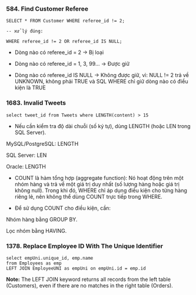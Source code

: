 ### 584. Find Customer Referee

``` 
SELECT * FROM Customer WHERE referee_id != 2;

-- xử lý đúng:

WHERE referee_id != 2 OR referee_id IS NULL;

``` 
- Dòng nào có referee_id = 2 → Bị loại 

- Dòng nào có referee_id = 1, 3, 99… → Được giữ 

- Dòng nào có referee_id IS NULL → Không được giữ, vì: NULL != 2 trả về UNKNOWN, không phải TRUE và SQL WHERE chỉ giữ dòng nào có điều kiện là TRUE

### 1683. Invalid Tweets

```
select tweet_id from Tweets where LENGTH(content) > 15
```

- Nếu cần kiểm tra độ dài chuỗi (số ký tự), dùng LENGTH (hoặc LEN trong SQL Server).

MySQL/PostgreSQL: LENGTH

SQL Server: LEN

Oracle: LENGTH

- COUNT là hàm tổng hợp (aggregate function): Nó hoạt động trên một nhóm hàng và trả về một giá trị duy nhất (số lượng hàng hoặc giá trị không null). Trong khi đó, WHERE chỉ áp dụng điều kiện cho từng hàng riêng lẻ, nên không thể dùng COUNT trực tiếp trong WHERE.

- Để sử dụng COUNT cho điều kiện, cần:

Nhóm hàng bằng GROUP BY.

Lọc nhóm bằng HAVING.

### 1378. Replace Employee ID With The Unique Identifier

```
select empUni.unique_id, emp.name
from Employees as emp
LEFT JOIN EmployeeUNI as empUni on empUni.id = emp.id
```

**Note:** The LEFT JOIN keyword returns all records from the left table (Customers), even if there are no matches in the right table (Orders).
